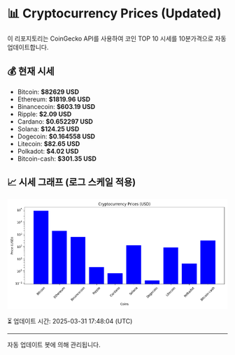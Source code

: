 
# 📊 Cryptocurrency Prices (Updated)

이 리포지토리는 CoinGecko API를 사용하여 코인 TOP 10 시세를 10분가격으로 자동 업데이트합니다.

## 💰 현재 시세
- Bitcoin: **$82629 USD**
- Ethereum: **$1819.96 USD**
- Binancecoin: **$603.19 USD**
- Ripple: **$2.09 USD**
- Cardano: **$0.652297 USD**
- Solana: **$124.25 USD**
- Dogecoin: **$0.164558 USD**
- Litecoin: **$82.65 USD**
- Polkadot: **$4.02 USD**
- Bitcoin-cash: **$301.35 USD**

## 📈 시세 그래프 (로그 스케일 적용)
![Crypto Prices](crypto_prices.png)

⏳ 업데이트 시간: 2025-03-31 17:48:04 (UTC)

---
자동 업데이트 봇에 의해 관리됩니다.
